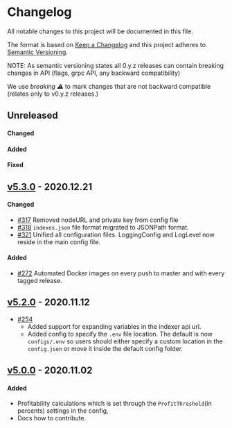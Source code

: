 # Changelog

All notable changes to this project will be documented in this file.

The format is based on [Keep a Changelog](http://keepachangelog.com/en/1.0.0/) and this project adheres to [Semantic Versioning](http://semver.org/spec/v2.0.0.html).

NOTE: As semantic versioning states all 0.y.z releases can contain breaking changes in API \(flags, grpc API, any backward compatibility\)

We use _breaking :warning:_ to mark changes that are not backward compatible \(relates only to v0.y.z releases.\)

## Unreleased

#### Changed

#### Added

#### Fixed


## [v5.3.0](https://github.com/tellor-io/telliot/releases/tag/v5.3.0) - 2020.12.21

#### Changed

* [\#317](https://github.com/tellor-io/telliot/pull/317) Removed nodeURL and private key from config file
* [\#318](https://github.com/tellor-io/telliot/pull/318) `indexes.json` file format migrated to JSONPath format.
* [\#321](https://github.com/tellor-io/telliot/pull/321) Unified all configuration files. LoggingConfig and LogLevel now reside in the main config file.

#### Added

* [\#272](https://github.com/tellor-io/telliot/pull/272) Automated Docker images on every push to master and with every tagged release.

## [v5.2.0](https://github.com/tellor-io/telliot/releases/tag/v5.2.0) - 2020.11.12

* [\#254](https://github.com/tellor-io/telliot/pull/254)
  * Added support for expanding variables in the indexer api url.
  * Added config to specify the `.env` file location. The default is now `configs/.env` so users should either specify a custom location in the `config.json` or move it inside the default config folder.

## [v5.0.0](https://github.com/tellor-io/telliot/releases/tag/v5.0.0) - 2020.11.02

#### Added

* Profitability calculations which is set through the `ProfitThreshold`\(in percents\) settings in the config,
* Docs how to contribute.

